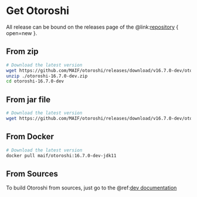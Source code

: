 # Get Otoroshi

All release can be bound on the releases page of the @link:[repository](https://github.com/MAIF/otoroshi/releases) { open=new }.

## From zip

```sh
# Download the latest version
wget https://github.com/MAIF/otoroshi/releases/download/v16.7.0-dev/otoroshi-16.7.0-dev.zip
unzip ./otoroshi-16.7.0-dev.zip
cd otoroshi-16.7.0-dev
```

## From jar file

```sh
# Download the latest version
wget https://github.com/MAIF/otoroshi/releases/download/v16.7.0-dev/otoroshi.jar
```

## From Docker

```sh
# Download the latest version
docker pull maif/otoroshi:16.7.0-dev-jdk11
```

## From Sources

To build Otoroshi from sources, just go to the @ref:[dev documentation](../dev.md)
